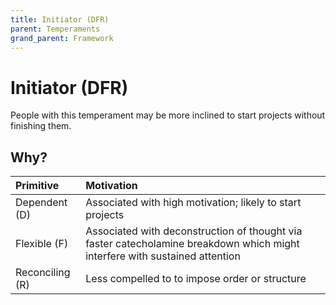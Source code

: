 ```yaml
---
title: Initiator (DFR)
parent: Temperaments
grand_parent: Framework
---
```


# Initiator (DFR)

People with this temperament may be more inclined to start projects without finishing them.

## Why?

| Primitive       | Motivation |
| :---------------| :--------- |
| Dependent (D)   | Associated with high motivation; likely to start projects |
| Flexible (F)    | Associated with deconstruction of thought via faster catecholamine breakdown which might interfere with sustained attention |
| Reconciling (R) | Less compelled to to impose order or structure |